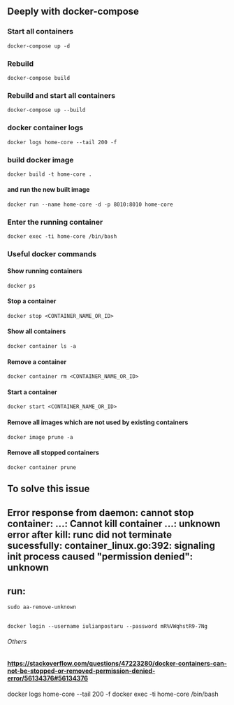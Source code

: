## Deeply with docker-compose
### Start all containers
    docker-compose up -d
### Rebuild
    docker-compose build
### Rebuild and start all containers
    docker-compose up --build

###
### docker container logs
    docker logs home-core --tail 200 -f
### build docker image
    docker build -t home-core .
#### and run the new built image
    docker run --name home-core -d -p 8010:8010 home-core
### Enter the running container
    docker exec -ti home-core /bin/bash


### Useful docker commands
#### Show running containers
    docker ps

#### Stop a container
    docker stop <CONTAINER_NAME_OR_ID>
    
#### Show all containers
    docker container ls -a
    
#### Remove a container
    docker container rm <CONTAINER_NAME_OR_ID>
    
#### Start a container
    docker start <CONTAINER_NAME_OR_ID>

#### Remove all images which are not used by existing containers
    docker image prune -a

#### Remove all stopped containers
    docker container prune

## To solve this issue 
## Error response from daemon: cannot stop container: ...: Cannot kill container ...: unknown error after kill: runc did not terminate sucessfully: container_linux.go:392: signaling init process caused "permission denied": unknown
## run:
    sudo aa-remove-unknown

##
    docker login --username iulianpostaru --password mR%VWqhstR9-7Ng

###### Others
#### https://stackoverflow.com/questions/47223280/docker-containers-can-not-be-stopped-or-removed-permission-denied-error/56134376#56134376


docker logs home-core --tail 200 -f
docker exec -ti home-core /bin/bash
